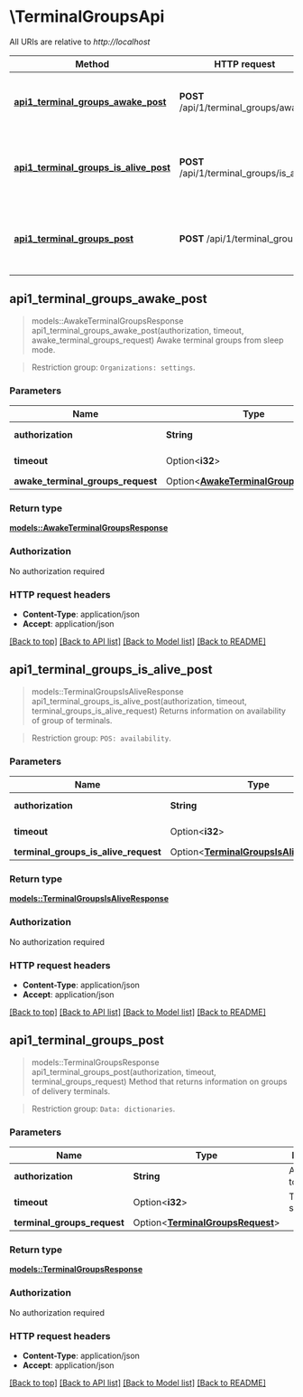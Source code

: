 # \TerminalGroupsApi

All URIs are relative to *http://localhost*

Method | HTTP request | Description
------------- | ------------- | -------------
[**api1_terminal_groups_awake_post**](TerminalGroupsApi.md#api1_terminal_groups_awake_post) | **POST** /api/1/terminal_groups/awake | Awake terminal groups from sleep mode.
[**api1_terminal_groups_is_alive_post**](TerminalGroupsApi.md#api1_terminal_groups_is_alive_post) | **POST** /api/1/terminal_groups/is_alive | Returns information on availability of group of terminals.
[**api1_terminal_groups_post**](TerminalGroupsApi.md#api1_terminal_groups_post) | **POST** /api/1/terminal_groups | Method that returns information on groups of delivery terminals.



## api1_terminal_groups_awake_post

> models::AwakeTerminalGroupsResponse api1_terminal_groups_awake_post(authorization, timeout, awake_terminal_groups_request)
Awake terminal groups from sleep mode.

   > Restriction group: `Organizations: settings`.

### Parameters


Name | Type | Description  | Required | Notes
------------- | ------------- | ------------- | ------------- | -------------
**authorization** | **String** | Authorization token. | [required] |
**timeout** | Option<**i32**> | Timeout in seconds. |  |[default to 15]
**awake_terminal_groups_request** | Option<[**AwakeTerminalGroupsRequest**](AwakeTerminalGroupsRequest.md)> |  |  |

### Return type

[**models::AwakeTerminalGroupsResponse**](AwakeTerminalGroupsResponse.md)

### Authorization

No authorization required

### HTTP request headers

- **Content-Type**: application/json
- **Accept**: application/json

[[Back to top]](#) [[Back to API list]](../README.md#documentation-for-api-endpoints) [[Back to Model list]](../README.md#documentation-for-models) [[Back to README]](../README.md)


## api1_terminal_groups_is_alive_post

> models::TerminalGroupsIsAliveResponse api1_terminal_groups_is_alive_post(authorization, timeout, terminal_groups_is_alive_request)
Returns information on availability of group of terminals.

   > Restriction group: `POS: availability`.

### Parameters


Name | Type | Description  | Required | Notes
------------- | ------------- | ------------- | ------------- | -------------
**authorization** | **String** | Authorization token. | [required] |
**timeout** | Option<**i32**> | Timeout in seconds. |  |[default to 15]
**terminal_groups_is_alive_request** | Option<[**TerminalGroupsIsAliveRequest**](TerminalGroupsIsAliveRequest.md)> |  |  |

### Return type

[**models::TerminalGroupsIsAliveResponse**](TerminalGroupsIsAliveResponse.md)

### Authorization

No authorization required

### HTTP request headers

- **Content-Type**: application/json
- **Accept**: application/json

[[Back to top]](#) [[Back to API list]](../README.md#documentation-for-api-endpoints) [[Back to Model list]](../README.md#documentation-for-models) [[Back to README]](../README.md)


## api1_terminal_groups_post

> models::TerminalGroupsResponse api1_terminal_groups_post(authorization, timeout, terminal_groups_request)
Method that returns information on groups of delivery terminals.

   > Restriction group: `Data: dictionaries`.

### Parameters


Name | Type | Description  | Required | Notes
------------- | ------------- | ------------- | ------------- | -------------
**authorization** | **String** | Authorization token. | [required] |
**timeout** | Option<**i32**> | Timeout in seconds. |  |[default to 15]
**terminal_groups_request** | Option<[**TerminalGroupsRequest**](TerminalGroupsRequest.md)> |  |  |

### Return type

[**models::TerminalGroupsResponse**](TerminalGroupsResponse.md)

### Authorization

No authorization required

### HTTP request headers

- **Content-Type**: application/json
- **Accept**: application/json

[[Back to top]](#) [[Back to API list]](../README.md#documentation-for-api-endpoints) [[Back to Model list]](../README.md#documentation-for-models) [[Back to README]](../README.md)

